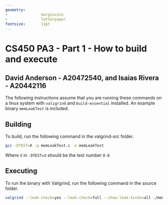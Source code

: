 ```yaml
---
geometry:
-               margin=1in
-               letterpaper
fontsize:       11pt
...
```


# CS450 PA3 - Part 1 - How to build and execute

## David Anderson - A20472540, and Isaias Rivera - A20442116

The following instructions assume that you are running these commands on a linux system with `valigrind` and `build-essential` installed.
An example binary `memLeakTest` is included.

## Building

To build, run the following command in the valgrind-src folder.

``` sh
gcc -DTEST=X -g memLeakTest.c -o memLeakTest
```

Where `X` in `-DTEST=X` should be the test number `0-8`

## Executing

To run the binary with Valigrind, run the following command in the source folder.

``` sh
valgrind --leak-check=yes --leak-check=full --show-leak-kinds=all ./memLeakTest
```
